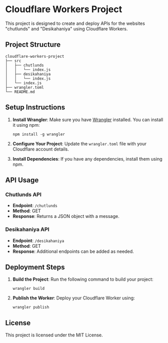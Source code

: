 # Cloudflare Workers Project

This project is designed to create and deploy APIs for the websites "chutlunds" and "Desikahaniya" using Cloudflare Workers.

## Project Structure

```
cloudflare-workers-project
├── src
│   ├── chutlunds
│   │   └── index.js
│   ├── desikahaniya
│   │   └── index.js
│   └── index.js
├── wrangler.toml
└── README.md
```

## Setup Instructions

1. **Install Wrangler**: Make sure you have [Wrangler](https://developers.cloudflare.com/workers/wrangler/get-started) installed. You can install it using npm:

   ```
   npm install -g wrangler
   ```

2. **Configure Your Project**: Update the `wrangler.toml` file with your Cloudflare account details.

3. **Install Dependencies**: If you have any dependencies, install them using npm.

## API Usage

### Chutlunds API

- **Endpoint**: `/chutlunds`
- **Method**: GET
- **Response**: Returns a JSON object with a message.

### Desikahaniya API

- **Endpoint**: `/desikahaniya`
- **Method**: GET
- **Response**: Additional endpoints can be added as needed.

## Deployment Steps

1. **Build the Project**: Run the following command to build your project:

   ```
   wrangler build
   ```

2. **Publish the Worker**: Deploy your Cloudflare Worker using:

   ```
   wrangler publish
   ```

## License

This project is licensed under the MIT License.